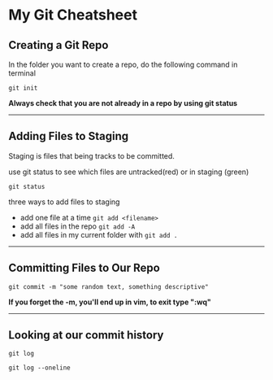 # My Git Cheatsheet

## Creating a Git Repo

In the folder you want to create a repo, do the following command in terminal

```
git init
```

**Always check that you are not already in a repo by using git status**

---

## Adding Files to Staging

Staging is files that being tracks to be committed.

use git status to see which files are untracked(red) or in staging (green)
```
git status
```

three ways to add files to staging

- add one file at a time `git add <filename>`
- add all files in the repo `git add -A`
- add all files in my current folder with `git add .`

---

## Committing Files to Our Repo

```
git commit -m "some random text, something descriptive"
```
**If you forget the -m, you'll end up in vim, to exit type ":wq"**

---

## Looking at our commit history

```
git log
```

```
git log --oneline
```